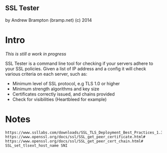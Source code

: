 SSL Tester
----------

by Andrew Brampton (bramp.net) (c) 2014

Intro
=====

*This is still a work in progress*

SSL Tester is a command line tool for checking if your servers adhere to your SSL policies. Given a list of IP address
and a config it will check various criteria on each server, such as:

 * Minimum level of SSL protocol, e.g  TLS 1.0 or higher
 * Minimum strength algorithms and key size
 * Certificates correctly issued, and chains provided
 * Check for visibilities (Heartbleed for example)
    

Notes
=====
    https://www.ssllabs.com/downloads/SSL_TLS_Deployment_Best_Practices_1.3.pdf
    https://www.openssl.org/docs/ssl/SSL_get_peer_certificate.html#
    https://www.openssl.org/docs/ssl/SSL_get_peer_cert_chain.html#
    SSL_set_tlsext_host_name SNI